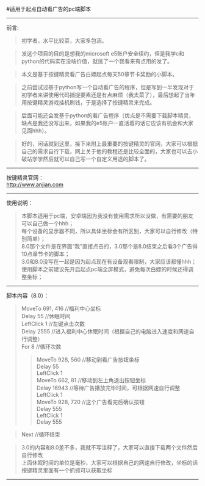 
#适用于起点自动看广告的pc端脚本

--------------------------------------------------------------------------------------------------------------------------------------------------------------------------------------

前言:  

>初学者，水平比较菜，大家多包涵。  
    
>发这个项目的目的是想我的microsoft e5账户安全续约，但是我学c和python的代码实在没啥价值，就挑了一个我看来有点用的发了。  
    
>本文是基于按键精灵看广告白嫖起点每天50章节卡奖励的小脚本。  
    
>之前尝试过基于python写一个自动看广告的程序，但是写到一半发现对于初学者来讲使用代码捕捉要素还是有点麻烦（我太菜了），最后想起了当年用按键精灵游戏挂机刷钱，于是选择了按键精灵来完成。  
    
>后面可能还会发基于python的看广告程序（优点是不需要下载脚本精灵，缺点是我还没写出来，如果我的e5账户一直活着的话它应该有机会和大家见面hhh）。  
    
>好的，闲话就到这里，接下来附上最重要的按键精灵的官网，大家可以根据自己的需求自行下载，网上关于他的教程还是比较全面的，大家也可以去小破站学学然后就可以自己写一个自定义用途的脚本了。  

--------------------------------------------------------------------------------------------------------------------------------------------------------------------------------------

按键精灵官网：  
    http://www.anjian.com  

--------------------------------------------------------------------------------------------------------------------------------------------------------------------------------------

使用说明：  
>本脚本适用于pc端，安卓端因为我没有使用需求所以没做，有需要的朋友可以自己做一个hhh；  
>每个设备的显示器不同，所以具体坐标会有所区别，大家可以自行修改（特别简单）；  
>8.0那个文件是在界面“我”直接点击的，3.0那个是8.0结束之后看3个广告得10点章节卡的脚本；  
>3.0和8.0没写在一起是因为起点现在有设备观看限制，大家应该都懂hhh；  
>使用脚本之前建议先开启起点pc端全屏模式，避免每次白嫖的时候还得调整坐标；  

--------------------------------------------------------------------------------------------------------------------------------------------------------------------------------------

脚本内容（8.0）：  

>MoveTo 691, 416     //福利中心坐标  
>Delay 55            //休眠时间  
>LeftClick 1         //左键点击次数  
>Delay 2555          //进入福利中心休眠时间（根据自己的电脑进入速度和网速自行调整）  
>For 8               //循环次数
>>MoveTo 928, 560    //移动到看广告按钮坐标  
>>Delay 55  
>>LeftClick 1  
>>MoveTo 662, 81    //移动到左上角退出按钮坐标  
>>Delay 16943       //等待广告播放完毕时间，可根据网速自行调整  
>>LeftClick 1  
>>MoveTo 928, 720   //这个广告看完后确认按钮  
>>Delay 555  
>>LeftClick 1  
>>Delay 555  

>Next                 //循环结束  

>3.0的内容和8.0差不多，我就不写注释了，大家可以直接下载两个文件然后自行修改  
>上面休眠时间的单位是毫秒，大家可以根据自己的网速自行修改，坐标的话按键精灵里面有一个抓抓可以获取坐标  

--------------------------------------------------------------------------------------------------------------------------------------------------------------------------------------

    
